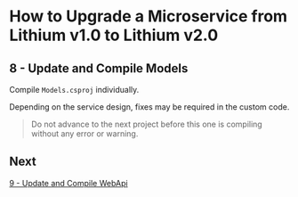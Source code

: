 # How to Upgrade a Microservice from Lithium v1.0 to Lithium v2.0

## 8 - Update and Compile Models

Compile `Models.csproj` individually.

Depending on the service design, fixes may be required in the custom code.

> Do not advance to the next project before this one is compiling without any error or warning.

## Next

[9 - Update and Compile WebApi](./09-update-compile-webapi.md)